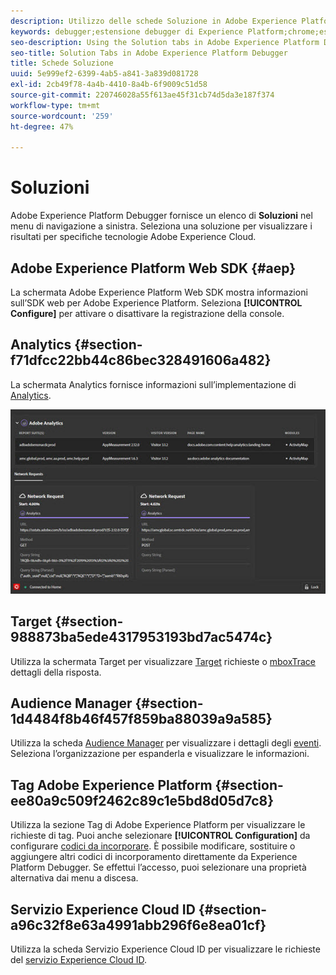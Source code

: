 ```yaml
---
description: Utilizzo delle schede Soluzione in Adobe Experience Platform Debugger
keywords: debugger;estensione debugger di Experience Platform;chrome;estensione;riepilogo;cancellare;richieste;soluzioni;soluzione;informazioni;analytics;target;audience manager;media optimizer;amo;servizio id
seo-description: Using the Solution tabs in Adobe Experience Platform Debugger
seo-title: Solution Tabs in Adobe Experience Platform Debugger
title: Schede Soluzione
uuid: 5e999ef2-6399-4ab5-a841-3a839d081728
exl-id: 2cb49f78-4a4b-4410-8a4b-6f9009c51d58
source-git-commit: 220746028a55f613ae45f31cb74d5da3e187f374
workflow-type: tm+mt
source-wordcount: '259'
ht-degree: 47%

---
```


# Soluzioni

Adobe Experience Platform Debugger fornisce un elenco di **Soluzioni** nel menu di navigazione a sinistra. Seleziona una soluzione per visualizzare i risultati per specifiche tecnologie Adobe Experience Cloud.

## Adobe Experience Platform Web SDK {#aep}

La schermata Adobe Experience Platform Web SDK mostra informazioni sull’SDK web per Adobe Experience Platform. Seleziona **[!UICONTROL Configure]** per attivare o disattivare la registrazione della console.

## Analytics {#section-f71dfcc22bb44c86bec328491606a482}

La schermata Analytics fornisce informazioni sull’implementazione di [Analytics](https://experienceleague.adobe.com/docs/analytics.html?lang=it).

![](assets/analytics.jpg)

## Target {#section-988873ba5ede4317953193bd7ac5474c}

Utilizza la schermata Target per visualizzare [Target](https://docs.adobe.com/content/help/it-IT/experience-cloud/user-guides/home.translate.html) richieste o [mboxTrace](https://experienceleague.adobe.com/docs/target/using/activities/troubleshoot-activities/content-trouble.html#section_256FCF7C14BB435BA2C68049EF0BA99E) dettagli della risposta.

## Audience Manager {#section-1d4484f8b46f457f859ba88039a9a585}

Utilizza la scheda [Audience Manager](https://docs.adobe.com/content/help/it-IT/experience-cloud/user-guides/home.translate.html) per visualizzare i dettagli degli [eventi](https://experienceleague.adobe.com/docs/audience-manager/user-guide/api-and-sdk-code/dcs/dcs-event-calls/dcs-event-calls.html). Seleziona l’organizzazione per espanderla e visualizzare le informazioni.

## Tag Adobe Experience Platform {#section-ee80a9c509f2462c89c1e5bd8d05d7c8}

Utilizza la sezione Tag di Adobe Experience Platform per visualizzare le richieste di tag. Puoi anche selezionare **[!UICONTROL Configuration]** da configurare [codici da incorporare](https://experienceleague.adobe.com/docs/experience-platform/tags/publish/environments/environments.html#embed-code). È possibile modificare, sostituire o aggiungere altri codici di incorporamento direttamente da Experience Platform Debugger. Se effettui l’accesso, puoi selezionare una proprietà alternativa dai menu a discesa.

## Servizio Experience Cloud ID {#section-a96c32f8e63a4991abb296f6e8ea01cf}

Utilizza la scheda Servizio Experience Cloud ID per visualizzare le richieste del [servizio Experience Cloud ID](https://experienceleague.adobe.com/docs/id-service/using/home.html?lang=it).
